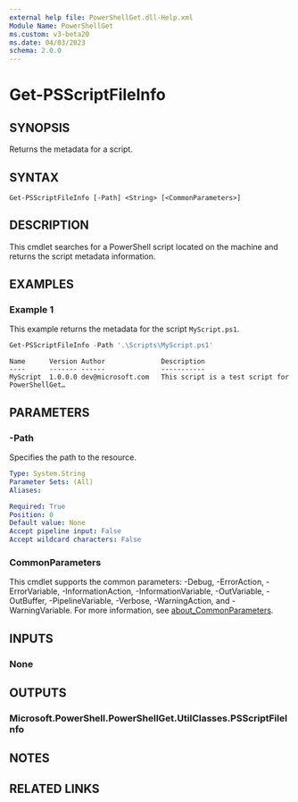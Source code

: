 ```yaml
---
external help file: PowerShellGet.dll-Help.xml
Module Name: PowerShellGet
ms.custom: v3-beta20
ms.date: 04/03/2023
schema: 2.0.0
---
```


# Get-PSScriptFileInfo

## SYNOPSIS

Returns the metadata for a script.

## SYNTAX

```
Get-PSScriptFileInfo [-Path] <String> [<CommonParameters>]
```

## DESCRIPTION

This cmdlet searches for a PowerShell script located on the machine and returns the script metadata
information.

## EXAMPLES

### Example 1

This example returns the metadata for the script `MyScript.ps1`.

```powershell
Get-PSScriptFileInfo -Path '.\Scripts\MyScript.ps1'
```

```Output
Name      Version Author              Description
----      ------- ------              -----------
MyScript  1.0.0.0 dev@microsoft.com   This script is a test script for PowerShellGet…
```

## PARAMETERS

### -Path

Specifies the path to the resource.

```yaml
Type: System.String
Parameter Sets: (All)
Aliases:

Required: True
Position: 0
Default value: None
Accept pipeline input: False
Accept wildcard characters: False
```

### CommonParameters

This cmdlet supports the common parameters: -Debug, -ErrorAction, -ErrorVariable, -InformationAction, -InformationVariable, -OutVariable, -OutBuffer, -PipelineVariable, -Verbose, -WarningAction, and -WarningVariable. For more information, see [about_CommonParameters](http://go.microsoft.com/fwlink/?LinkID=113216).

## INPUTS

### None

## OUTPUTS

### Microsoft.PowerShell.PowerShellGet.UtilClasses.PSScriptFileInfo

## NOTES

## RELATED LINKS
